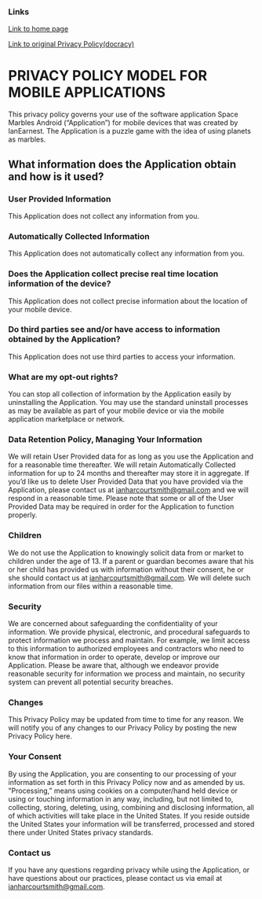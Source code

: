 ### Links
[Link to home page](http://ianearnest.github.io/Space-Marbles/)

[Link to original Privacy Policy(docracy)](https://www.docracy.com/6016/mobile-privacy-policy)

# PRIVACY POLICY MODEL FOR MOBILE APPLICATIONS
This privacy policy governs your use of the software application Space Marbles Android (“Application”) for mobile devices that was created by IanEarnest. The Application is a puzzle game with the idea of using planets as marbles.
 
## What information does the Application obtain and how is it used?
### User Provided Information 
This Application does not collect any information from you.

### Automatically Collected Information 
This Application does not automatically collect any information from you.
 
### Does the Application collect precise real time location information of the device?
This Application does not collect precise information about the location of your mobile device. 

### Do third parties see and/or have access to information obtained by the Application?
This Application does not use third parties to access your information.

### What are my opt-out rights?
You can stop all collection of information by the Application easily by uninstalling the Application. You may use the standard uninstall processes as may be available as part of your mobile device or via the mobile application marketplace or network.

### Data Retention Policy, Managing Your Information
We will retain User Provided data for as long as you use the Application and for a reasonable time thereafter. We will retain Automatically Collected information for up to 24 months and thereafter may store it in aggregate. If you’d like us to delete User Provided Data that you have provided via the Application, please contact us at ianharcourtsmith@gmail.com and we will respond in a reasonable time. Please note that some or all of the User Provided Data may be required in order for the Application to function properly.

### Children
We do not use the Application to knowingly solicit data from or market to children under the age of 13. If a parent or guardian becomes aware that his or her child has provided us with information without their consent, he or she should contact us at ianharcourtsmith@gmail.com. We will delete such information from our files within a reasonable time.
 
### Security
We are concerned about safeguarding the confidentiality of your information. We provide physical, electronic, and procedural safeguards to protect information we process and maintain. For example, we limit access to this information to authorized employees and contractors who need to know that information in order to operate, develop or improve our Application. Please be aware that, although we endeavor provide reasonable security for information we process and maintain, no security system can prevent all potential security breaches.

### Changes
This Privacy Policy may be updated from time to time for any reason. We will notify you of any changes to our Privacy Policy by posting the new Privacy Policy here.

### Your Consent
By using the Application, you are consenting to our processing of your information as set forth in this Privacy Policy now and as amended by us. "Processing,” means using cookies on a computer/hand held device or using or touching information in any way, including, but not limited to, collecting, storing, deleting, using, combining and disclosing information, all of which activities will take place in the United States. If you reside outside the United States your information will be transferred, processed and stored there under United States privacy standards. 

### Contact us
If you have any questions regarding privacy while using the Application, or have questions about our practices, please contact us via email at ianharcourtsmith@gmail.com.

